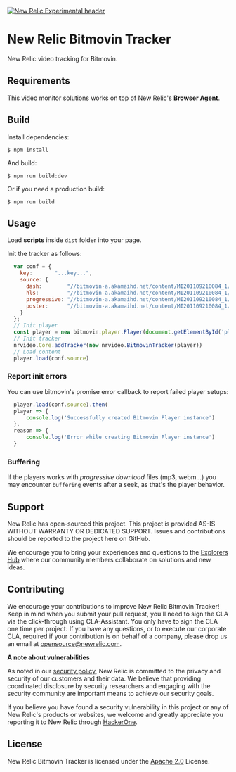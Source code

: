 [![New Relic Experimental header](https://github.com/newrelic/opensource-website/raw/master/src/images/categories/Experimental.png)](https://opensource.newrelic.com/oss-category/#new-relic-experimental)

# New Relic Bitmovin Tracker

New Relic video tracking for Bitmovin.

## Requirements

This video monitor solutions works on top of New Relic's **Browser Agent**.

## Build

Install dependencies:

```
$ npm install
```

And build:

```
$ npm run build:dev
```

Or if you need a production build:

```
$ npm run build
```

## Usage

Load **scripts** inside `dist` folder into your page.

Init the tracker as follows:

```js
  var conf = {
    key:       "...key...",
    source: {
      dash:        "//bitmovin-a.akamaihd.net/content/MI201109210084_1/mpds/f08e80da-bf1d-4e3d-8899-f0f6155f6efa.mpd",
      hls:         "//bitmovin-a.akamaihd.net/content/MI201109210084_1/m3u8s/f08e80da-bf1d-4e3d-8899-f0f6155f6efa.m3u8",
      progressive: "//bitmovin-a.akamaihd.net/content/MI201109210084_1/MI201109210084_mpeg-4_hd_high_1080p25_10mbits.mp4",
      poster:      "//bitmovin-a.akamaihd.net/content/MI201109210084_1/poster.jpg"
    }
  };
  // Init player
  const player = new bitmovin.player.Player(document.getElementById('player'), conf);
  // Init tracker
  nrvideo.Core.addTracker(new nrvideo.BitmovinTracker(player))
  // Load content
  player.load(conf.source)
```

### Report init errors

You can use bitmovin's promise error callback to report failed player setups:

```js
  player.load(conf.source).then(
  player => {
      console.log('Successfully created Bitmovin Player instance')
  },
  reason => {
      console.log('Error while creating Bitmovin Player instance')
  }
```

### Buffering

If the players works with *progressive download* files (mp3, webm...) you may encounter `buffering` events after a seek, as that's the player behavior.

## Support

New Relic has open-sourced this project. This project is provided AS-IS WITHOUT WARRANTY OR DEDICATED SUPPORT. Issues and contributions should be reported to the project here on GitHub.

We encourage you to bring your experiences and questions to the [Explorers Hub](https://discuss.newrelic.com) where our community members collaborate on solutions and new ideas.

## Contributing

We encourage your contributions to improve New Relic Bitmovin Tracker! Keep in mind when you submit your pull request, you'll need to sign the CLA via the click-through using CLA-Assistant. You only have to sign the CLA one time per project. If you have any questions, or to execute our corporate CLA, required if your contribution is on behalf of a company, please drop us an email at opensource@newrelic.com.

**A note about vulnerabilities**

As noted in our [security policy](../../security/policy), New Relic is committed to the privacy and security of our customers and their data. We believe that providing coordinated disclosure by security researchers and engaging with the security community are important means to achieve our security goals.

If you believe you have found a security vulnerability in this project or any of New Relic's products or websites, we welcome and greatly appreciate you reporting it to New Relic through [HackerOne](https://hackerone.com/newrelic).

## License

New Relic Bitmovin Tracker is licensed under the [Apache 2.0](http://apache.org/licenses/LICENSE-2.0.txt) License.
